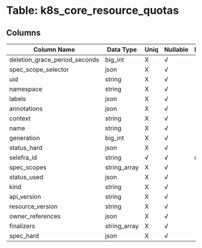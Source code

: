 # Table: k8s_core_resource_quotas

## Columns 

|  Column Name   |  Data Type  | Uniq | Nullable | Description | 
|  ----  | ----  | ----  | ----  | ---- | 
| deletion_grace_period_seconds | big_int | X | √ |  | 
| spec_scope_selector | json | X | √ |  | 
| uid | string | X | √ |  | 
| namespace | string | X | √ |  | 
| labels | json | X | √ |  | 
| annotations | json | X | √ |  | 
| context | string | X | √ |  | 
| name | string | X | √ |  | 
| generation | big_int | X | √ |  | 
| status_hard | json | X | √ |  | 
| selefra_id | string | √ | √ | random id | 
| spec_scopes | string_array | X | √ |  | 
| status_used | json | X | √ |  | 
| kind | string | X | √ |  | 
| api_version | string | X | √ |  | 
| resource_version | string | X | √ |  | 
| owner_references | json | X | √ |  | 
| finalizers | string_array | X | √ |  | 
| spec_hard | json | X | √ |  | 


